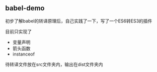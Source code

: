 ## babel-demo

初步了解babel的转译原理后，自己实践了一下，写了一个ES6转ES3的插件

目前只实现了

- 变量声明
- 箭头函数
- instanceof

待转译文件放在src文件夹内，输出在dist文件夹内